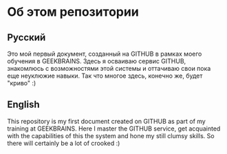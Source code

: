 # Об этом репозитории

## Русский

Это мой первый документ, созданный на GITHUB в рамках моего обучения в GEEKBRAINS.
Здесь я осваиваю сервис GITHUB, знакомлюсь с возможностями этой системы и оттачиваю свои пока еще неуклюжие навыки.
Так что многое здесь, конечно же, будет "криво" :) 
## English

This repository is my first document created on GITHUB as part of my training at GEEKBRAINS. 
Here I master the GITHUB service, get acquainted with the capabilities of this the system and hone my still clumsy skills.
So there will certainly be a lot of crooked :)
